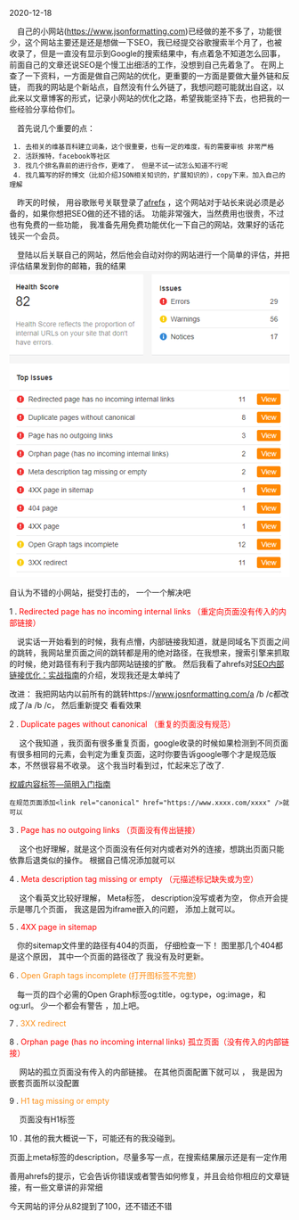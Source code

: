 2020-12-18 

   
 &emsp;自己的小网站(https://www.jsonformatting.com)已经做的差不多了，功能很少，这个网站主要还是还是想做一下SEO，我已经提交谷歌搜索半个月了，也被收录了，但是一直没有显示到Google的搜索结果中，有点着急不知道怎么回事， 前面自己的文章还说SEO是个慢工出细活的工作，没想到自己先着急了。  在网上查了一下资料，一方面是做自己网站的优化，更重要的一方面是要做大量外链和反链， 而我的网站是个新站点，自然没有什么外链了，我想问题可能就出自这，以此来以文章博客的形式，记录小网站的优化之路，希望我能坚持下去，也把我的一些经验分享给你们。 


 &emsp;首先说几个重要的点：
 
	 1. 去相关的维基百科建立词条，这个很重要，也有一定的难度，有的需要审核 非常严格
	 2. 活跃推特，facebook等社区
	 3. 找几个排名靠前的进行合作，更难了， 但是不试一试怎么知道不行呢
	 4. 找几篇写的好的博文（比如介绍JSON相关知识的，扩展知识的），copy下来，加入自己的理解

 &emsp;昨天的时候， 用谷歌账号关联登录了[afrefs](https://ahrefs.com/ "afrefs") ，这个网站对于站长来说必须是必备的，如果你想把SEO做的还不错的话。  功能非常强大，当然费用也很贵，不过也有免费的一些功能， 我准备先用免费功能优化一下自己的网站，效果好的话花钱买一个会员。

 &emsp;登陆以后关联自己的网站，然后他会自动对你的网站进行一个简单的评估，并把评估结果发到你的邮箱，我的结果
  ![网站问题](https://github.com/nalani5210/love.github.io/blob/bolg/SEO%E4%BC%98%E5%8C%96%E6%97%A5%E8%AE%B0/2020-12-18-afrefs%E5%AF%B9%E7%BD%91%E7%AB%99%E7%9A%84%E6%A3%80%E6%B5%8B%E7%BB%93%E6%9E%9C.png?raw=true "网站问题") 

 自认为不错的小网站，挺受打击的， 一个一个解决吧


   1 . <font color=red>Redirected page has no incoming internal links  （重定向页面没有传入的内部链接）</font>

&emsp;说实话一开始看到的时候，我有点懵，内部链接我知道，就是同域名下页面之间的跳转，我网站里页面之间的跳转都是用的绝对路径，在我想来，搜索引擎来抓取的时候，绝对路径有利于我内部网站链接的扩散。 然后我看了ahrefs对[SEO内部链接优化：实战指南](https://ahrefs.com/blog/zh/internal-links-for-seo/ "SEO内部链接优化：实战指南")的介绍，发现我还是太单纯了

改进：  我把网站内以前所有的跳转https://www.josnformatting.com/a /b /c都改成了/a /b /c，  然后重新提交 看看效果

   2 . <font color=red>Duplicate pages without canonical （重复的页面没有规范）</font>

&emsp; 这个我知道 ，我页面有很多重复页面，google收录的时候如果检测到不同页面有很多相同的元素，会判定为重复页面，这时你要告诉google哪个才是规范版本，不然很容易不收录。  这个我当时看到过，忙起来忘了改了.

[权威内容标签—简明入门指南](https://ahrefs.com/blog/zh/canonical-tags/ "权威内容标签—简明入门指南")

 
	在规范页面添加<link rel="canonical" href="https://www.xxxx.com/xxxx" />就可以


   3 . <font color=red>Page has no outgoing links （页面没有传出链接）</font>

&emsp; 这个也好理解，就是这个页面没有任何对内或者对外的连接，想跳出页面只能依靠后退类似的操作。 根据自己情况添加就可以

   4 . <font color=red>Meta description tag missing or empty （元描述标记缺失或为空）</font>

&emsp; 这个看英文比较好理解， Meta标签， description没写或者为空， 你点开会提示是哪几个页面， 我这是因为iframe嵌入的问题， 添加上就可以。

   5 . <font color=red>4XX page in sitemap  </font>

&emsp;你的sitemap文件里的路径有404的页面， 仔细检查一下！   图里那几个404都是这个原因， 其中一个页面的路径改了  我没有及时更新。

   6 . <font color=#FD8F17>Open Graph tags incomplete (打开图标签不完整) </font>

&emsp;每一页的四个必需的Open Graph标签og:title，og:type，og:image，和og:url。 少一个都会有警告 ，加上吧。

   7 . <font color=#FD8F17>3XX redirect </font>

   8 . <font color=red>Orphan page (has no incoming internal links) 孤立页面（没有传入的内部链接） </font>

&emsp; 网站的孤立页面没有传入的内部链接。  在其他页面配置下就可以 ， 我是因为嵌套页面所以没配置

   9 . <font color=#FD8F17>H1 tag missing or empty </font>


&emsp; 页面没有H1标签

  10 . 其他的我大概说一下，可能还有的我没碰到。

页面上meta标签的description，尽量多写一点，在搜索结果展示还是有一定作用

善用ahrefs的提示，它会告诉你错误或者警告如何修复，并且会给你相应的文章链接，有一些文章讲的非常细

今天网站的评分从82提到了100，还不错还不错


